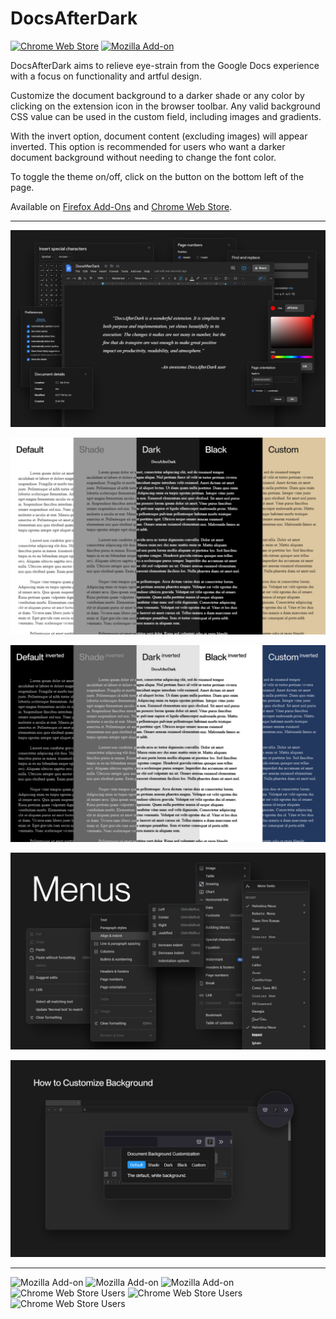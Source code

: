 # DocsAfterDark

[![Chrome Web Store](https://img.shields.io/chrome-web-store/v/pihphjfnfjmdbhakhjifipfdgbpenobg?color=%23262626%20)](https://chrome.google.com/webstore/detail/docsafterdark/pihphjfnfjmdbhakhjifipfdgbpenobg) [![Mozilla Add-on](https://img.shields.io/amo/v/docsafterdark?color=%23262626%20)](https://addons.mozilla.org/en-US/firefox/addon/docsafterdark/)


DocsAfterDark aims to relieve eye-strain from the Google Docs experience with a focus on functionality and artful design.

Customize the document background to a darker shade or any color by clicking on the extension icon in the browser toolbar. Any valid background CSS value can be used in the custom field, including images and gradients. 

With the invert option, document content (excluding images) will appear inverted. This option is recommended for users who want a darker document background without needing to change the font color.

To toggle the theme on/off, click on the button on the bottom left of the page.

Available on [Firefox Add-Ons](https://addons.mozilla.org/en-US/firefox/addon/docsafterdark/) and [Chrome Web Store](https://chrome.google.com/webstore/detail/docsafterdark/pihphjfnfjmdbhakhjifipfdgbpenobg).

---

![promotional image](docsafterdark.png)

![background customization](backgrounds.png)

![backgrounds inverted](backgrounds_inverted.png)

![menus preview](menus.png)

![customization menu](customization_menu.png)

---

![Mozilla Add-on](https://img.shields.io/amo/users/docsafterdark?color=%23262626%20&label=firefox%20users) ![Mozilla Add-on](https://img.shields.io/amo/rating/docsafterdark?color=%23262626%20&label=firefox%20rating) ![Mozilla Add-on](https://img.shields.io/amo/dw/docsafterdark?color=%23262626%20&label=firefox%20downloads) ![Chrome Web Store Users](https://img.shields.io/chrome-web-store/users/pihphjfnfjmdbhakhjifipfdgbpenobg?color=%23262626%20&label=chrome%20users) ![Chrome Web Store Users](https://img.shields.io/chrome-web-store/rating/pihphjfnfjmdbhakhjifipfdgbpenobg?color=%23262626%20&label=chrome%20rating) ![Chrome Web Store Users](https://img.shields.io/chrome-web-store/rating-count/pihphjfnfjmdbhakhjifipfdgbpenobg?color=%23262626%20&label=chrome%20rating%20count)